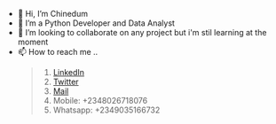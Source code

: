 - 👋 Hi, I’m Chinedum
- 👀 I’m a Python Developer and Data Analyst
- 💞️ I’m looking to collaborate on any project but i'm stil learning at the moment
- 📫 How to reach me ..
    > 1. [LinkedIn](https://www.linkedin.com/in/Savadow)
    > 2. [Twitter](https://twitter.com/n_e_d_u_m)
    > 3. [Mail](ujuchimaraoke@gmail.com)
    > 4. Mobile: +2348026718076
    > 5. Whatsapp: +2349035166732 

<!---
Savadow/Savadow is a ✨ special ✨ repository because its `README.md` (this file) appears on your GitHub profile.
You can click the Preview link to take a look at your changes.
--->
